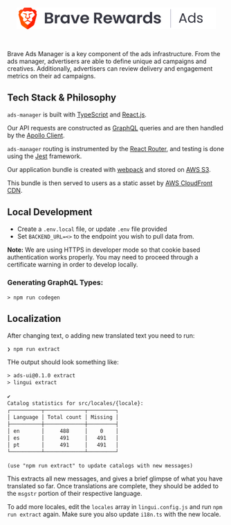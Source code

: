 <p align="center">
<img height="50" src="./Subdomains_Rewards_Ads_Default.png"/>
</p>
<br>

Brave Ads Manager is a key component of the ads infrastructure. From the ads manager, advertisers are able to define unique ad campaigns and creatives. Additionally, advertisers can review delivery and engagement metrics on their ad campaigns.

## Tech Stack & Philosophy

`ads-manager` is built with [TypeScript](https://www.typescriptlang.org/) and [React.js](https://reactjs.org/).

Our API requests are constructed as [GraphQL](https://graphql.org/) queries and are then handled by the [Apollo Client](https://www.apollographql.com/docs/react/).

`ads-manager` routing is instrumented by the [React Router](https://github.com/ReactTraining/react-router), and testing is done using the [Jest](https://jestjs.io/) framework.

Our application bundle is created with [webpack](https://webpack.js.org/) and stored on [AWS S3](https://aws.amazon.com/s3/).

This bundle is then served to users as a static asset by [AWS CloudFront CDN](https://aws.amazon.com/cloudfront/).

## Local Development

- Create a `.env.local` file, or update `.env` file provided
- Set `BACKEND_URL=<>` to the endpoint you wish to pull data from.

**Note:**
We are using HTTPS in developer mode so that cookie based authentication works properly.
You may need to proceed through a certificate warning in order to develop locally.

### Generating GraphQL Types:

```
> npm run codegen
```

## Localization

After changing text, o adding new translated text you need to run:

```
❯ npm run extract
```

THe output should look something like:

```
> ads-ui@0.1.0 extract
> lingui extract

✔
Catalog statistics for src/locales/{locale}:
┌──────────┬─────────────┬─────────┐
│ Language │ Total count │ Missing │
├──────────┼─────────────┼─────────┤
│ en       │     488     │    0    │
│ es       │     491     │   491   │
│ pt       │     491     │   491   │
└──────────┴─────────────┴─────────┘

(use "npm run extract" to update catalogs with new messages)
```

This extracts all new messages, and gives a brief glimpse of what you have translated so far.
Once translations are complete, they should be added to the `msgstr` portion of their respective language.

To add more locales, edit the `locales` array in `lingui.config.js` and run `npm run extract` again.
Make sure you also update `i18n.ts` with the new locale.
